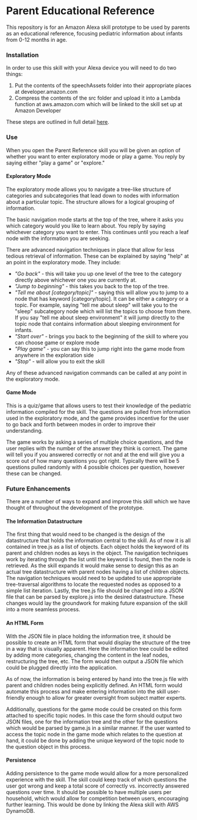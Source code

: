 <h1>Parent Educational Reference</h1>

This repository is for an Amazon Alexa skill prototype to be used by parents as an educational reference, focusing pediatric information about infants from 0-12 months in age.


<h3>Installation</h3>

In order to use this skill with your Alexa device you will need to do two things:

<ol>
    <li>Put the contents of the speechAssets folder into their appropriate places at developer.amazon.com</li>
    <li>Compress the contents of the src folder and upload it into a Lambda function at aws.amazon.com which will be linked to the skill set up at Amazon Developer</li>
</ol>

These steps are outlined in full detail <a href="https://github.com/alexa/skill-sample-nodejs-fact">here</a>.

<h3>Use</h3>

When you open the Parent Reference skill you will be given an option of whether you want to enter exploratory mode or play a game. You reply by saying either "play a game" or "explore."

<h4>Exploratory Mode</h4>

The exploratory mode allows you to navigate a tree-like structure of categories and subcategories that lead down to nodes with information about a particular topic. The structure allows for a logical grouping of information.

The basic navigation mode starts at the top of the tree, where it asks you which category would you like to learn about. You reply by saying whichever category you want to enter. This continues until you reach a leaf node with the information you are seeking.

There are advanced navigation techniques in place that allow for less tedious retrieval of information. These can be explained by saying "help" at an point in the exploratory mode. They include:

<ul>
    <li><em>"Go back"</em> - this will take you up one level of the tree to the category directly above whichever one you are currently at.</li>
    <li><em>"Jump to beginning"</em> - this takes you back to the top of the tree.</li>
    <li><em>"Tell me about [category/topic]"</em> - saying this will allow you to jump to a node that has keyword [category/topic]. It can be either a category or a topic. For example, saying "tell me about sleep" will take you to the "sleep" subcategory node which will list the topics to choose from there. If you say "tell me about sleep environment" it will jump directly to the topic node that contains information about sleeping environment for infants.</li>
    <li><em>"Start over"</em> - brings you back to the beginning of the skill to where you can choose game or explore mode</li>
    <li><em>"Play game"</em> - you can say this to jump right into the game mode from anywhere in the exploration side</li>
    <li><em>"Stop"</em> - will allow you to exit the skill</li>
</ul>

Any of these advanced navigation commands can be called at any point in the exploratory mode.

<h4>Game Mode</h4>

This is a quiz/game that allows users to test their knowledge of the pediatric information compiled for the skill. The questions are pulled from information used in the exploratory mode, and the game provides incentive for the user to go back and forth between modes in order to improve their understanding.

The game works by asking a series of multiple choice questions, and the user replies with the number of the answer they think is correct. The game will tell you if you answered correctly or not and at the end will give you a score out of how many questions you got right. Typically there will be 5 questions pulled randomly with 4 possible choices per question, however these can be changed.

<h3>Future Enhancements</h3>

There are a number of ways to expand and improve this skill which we have thought of throughout the development of the prototype.

<h4>The Information Datastructure</h4>

The first thing that would need to be changed is the design of the datastructure that holds the information central to the skill. As of now it is all contained in tree.js as a list of objects. Each object holds the keyword of its parent and children nodes as keys in the object. The navigation techniques work by iterating through the list until the keyword is found, then the node is retrieved. As the skill expands it would make sense to design this as an actual tree datastructure with parent nodes having a list of children objects. The navigation techniques would need to be updated to use appropriate tree-traversal algorithms to locate the requested nodes as opposed to a simple list iteration. Lastly, the tree.js file should be changed into a JSON file that can be parsed by explore.js into the desired datastructure. These changes would lay the groundwork for making future expansion of the skill into a more seamless process.

<h4>An HTML Form</h4>

With the JSON file in place holding the information tree, it should be possible to create an HTML form that would display the structure of the tree in a way that is visually apparent. Here the information tree could be edited by adding more categories, changing the content in the leaf nodes, restructuring the tree, etc. The form would then output a JSON file which could be plugged directly into the application.

As of now, the information is being entered by hand into the tree.js file with parent and children nodes being explicitly defined. An HTML form would automate this process and make entering information into the skill user-friendly enough to allow for greater oversight from subject matter experts.

Additionally, questions for the game mode could be created on this form attached to specific topic nodes. In this case the form should output two JSON files, one for the information tree and the other for the questions which would be parsed by game.js in a similar manner. If the user wanted to access the topic node in the game mode which relates to the question at hand, it could be done by adding the unique keyword of the topic node to the question object in this process.

<h4>Persistence</h4>

Adding persistence to the game mode would allow for a more personalized experience with the skill. The skill could keep track of which questions the user got wrong and keep a total score of correctly vs. incorrectly answered questions over time. It should be possible to have multiple users per household, which would allow for competition between users, encouraging further learning. This would be done by linking the Alexa skill with AWS DynamoDB.
